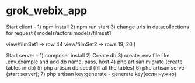 # grok_webix_app
Start client - 1) npm install 2) npm run start 3) change urls in datacollections for request (
  models/actors
  models/filmset1

  view/filmSet1 -> row 44
  view/filmSet2 -> rows 19, 20
)

Start server - 1) composer install 2) Create db 3) create .env file like .env.example and add db name, pass, host 4) php artisan migrate (create tables in db) 5) php artisan db:seed (fill all the tables) 6) php artisan serve (start server); 7) php artisan key:generate - generate key(если нужно)
